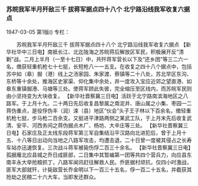 ### 苏皖我军半月歼敌三千  拔蒋军据点四十八个  北宁路沿线我军收复六据点

1947-03-05
第1版()
专栏：

　　苏皖我军半月歼敌三千
    拔蒋军据点四十八个
    北宁路沿线我军收复六据点
    【新华社华中三日电】南抵长江、北迄陇海之苏皖蒋后解放区军民，积极展开反“清剿”战。二月上半月（一至十七日）中，共歼蒋军营长以下及“还乡团”等三二六一名，缴获轻重机枪七十七挺，长短枪八一一五支。在收复之四十八个据点中，包括苏中如（皋）掘（港）线上之汤家园、朱家渡、蔡镇等二十八处，苏北早区东沟、东桥等十余处，推海区史家渠、仰化集中余处，并一度攻入宝应近郊之望直港、如皋东重镇掘港、马塘等三处。使蒋军顾此失彼，完全缩压至区线内，而苏皖军民则由小坚持变为大块收复。
    【新华社晋察冀三日电】活跃于北宁路南滨海地区之八路军。于上月十九、二十两日先后收复昌黎属之南泥井、唐山属之小集、枣园一二蒋伪重点，是役俘伪丰（润）滦（县）地区“伙会”头子王子林以下百余名，缴轻重机枪七挺，步马枪二百余支。又挺进平津路两侧之某武工队，于上月末先后收复武清、安平、河西务间之蒋伪据点木厂、杨坊、大辛庄等三处。
    【新华社晋察冀三日电】石家庄及正太线东段蒋军第三军自集结沿平汉路向北进犯后，曾于上月十五、十八等日出动向当地之八路军攻击，均遭击退，二十日曾一度被其侵占之长寿车站亦迅速恢复。三次战斗蒋军被毙伤俘二百三十余名。
    【新华社晋察冀三日电】孤据雁北应县城之乔日成匪部，二日集中其暂编第一团等共四个营兵力，向应县东南丰永大举抢粮抓丁，八路军闻讯赶往解救人民。乔匪据村顽抗，仅四小时激战，匪军大部就歼，计毙敌营长乔金明以下一百三十五名，俘一百二十五名，并截获其抢劫之民粮二十六大车，当即发还群众。
